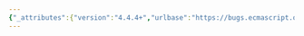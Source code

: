 ```yaml
---
{"_attributes":{"version":"4.4.4+","urlbase":"https://bugs.ecmascript.org/","maintainer":"dherman@mozilla.com"},"bug":{"bug_id":3645,"creation_ts":"2015-01-23 15:01:00 -0800","short_desc":"21.2.5.2.2 RegExpBuiltinExec : Unnecessary check for lastIndex < 0","delta_ts":"2015-02-02 18:38:45 -0800","product":"Draft for 6th Edition","component":"technical issue","version":"Rev 31: January 15, 2015 Draft","rep_platform":"All","op_sys":"All","bug_status":"RESOLVED","resolution":"FIXED","priority":"Normal","bug_severity":"normal","everconfirmed":true,"reporter":{"uid":"andrebargull","name":"André Bargull"},"assigned_to":{"uid":"allen","name":"Allen Wirfs-Brock"},"long_desc":[{"commentid":11656,"comment_count":0,"who":{"uid":"andrebargull","name":"André Bargull"},"bug_when":"2015-01-23 15:01:01 -0800","thetext":"21.2.5.2.2 Runtime Semantics: RegExpBuiltinExec ( R, S ) Abstract Operation\n\nStep 15.a, the check \"lastIndex < 0\" is no longer needed."},{"commentid":11677,"comment_count":1,"who":{"uid":"allen","name":"Allen Wirfs-Brock"},"bug_when":"2015-01-23 15:29:00 -0800","thetext":"fixed in rev32 editor's draft"},{"commentid":11897,"comment_count":2,"who":{"uid":"allen","name":"Allen Wirfs-Brock"},"bug_when":"2015-02-02 18:38:45 -0800","thetext":"fixed in rev32 draft"}]}}
---
```

